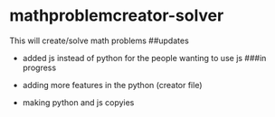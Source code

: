 # mathproblemcreator-solver
This will create/solve math problems
##updates
- added js instead of python for the people wanting to use js
###in progress

- adding more features in the python (creator file)
- making python and js copyies
